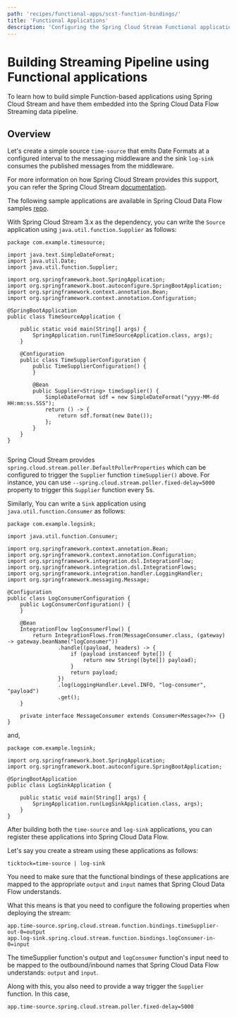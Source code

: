```yaml
---
path: 'recipes/functional-apps/scst-function-bindings/'
title: 'Functional Applications'
description: 'Configuring the Spring Cloud Stream Functional applications'
---
```


# Building Streaming Pipeline using Functional applications

To learn how to build simple Function-based applications using Spring Cloud Stream and have them embedded into the Spring Cloud Data Flow Streaming data pipeline.

## Overview

Let's create a simple source `time-source` that emits Date Formats at a configured interval to the messaging middleware and the sink `log-sink` consumes the published messages from the middleware.

For more information on how Spring Cloud Stream provides this support, you can refer the Spring Cloud Stream [documentation](https://cloud.spring.io/spring-cloud-static/spring-cloud-stream/current/reference/html/spring-cloud-stream.html#spring-cloud-stream-overview-producing-consuming-messages).

The following sample applications are available in Spring Cloud Data Flow samples [repo](https://github.com/spring-cloud/spring-cloud-dataflow-samples/tree/master/spring-cloud-stream-function-bindings).

With Spring Cloud Stream 3.x as the dependency, you can write the `Source` application using `java.util.function.Supplier` as follows:

```
package com.example.timesource;

import java.text.SimpleDateFormat;
import java.util.Date;
import java.util.function.Supplier;

import org.springframework.boot.SpringApplication;
import org.springframework.boot.autoconfigure.SpringBootApplication;
import org.springframework.context.annotation.Bean;
import org.springframework.context.annotation.Configuration;

@SpringBootApplication
public class TimeSourceApplication {

	public static void main(String[] args) {
		SpringApplication.run(TimeSourceApplication.class, args);
	}

	@Configuration
	public class TimeSupplierConfiguration {
		public TimeSupplierConfiguration() {
		}

		@Bean
		public Supplier<String> timeSupplier() {
			SimpleDateFormat sdf = new SimpleDateFormat("yyyy-MM-dd HH:mm:ss.SSS");
			return () -> {
				return sdf.format(new Date());
			};
		}
	}
}


```

Spring Cloud Stream provides `spring.cloud.stream.poller.DefaultPollerProperties` which can be configured to trigger the `Supplier` function `timeSupplier()` above.
For instance, you can use `--spring.cloud.stream.poller.fixed-delay=5000` property to trigger this `Supplier` function every 5s.

Similarly, You can write a `Sink` application using `java.util.function.Consumer` as follows:

```
package com.example.logsink;

import java.util.function.Consumer;

import org.springframework.context.annotation.Bean;
import org.springframework.context.annotation.Configuration;
import org.springframework.integration.dsl.IntegrationFlow;
import org.springframework.integration.dsl.IntegrationFlows;
import org.springframework.integration.handler.LoggingHandler;
import org.springframework.messaging.Message;

@Configuration
public class LogConsumerConfiguration {
	public LogConsumerConfiguration() {
	}

	@Bean
	IntegrationFlow logConsumerFlow() {
		return IntegrationFlows.from(MessageConsumer.class, (gateway) -> gateway.beanName("logConsumer"))
				.handle((payload, headers) -> {
					if (payload instanceof byte[]) {
						return new String((byte[]) payload);
					}
					return payload;
				})
				.log(LoggingHandler.Level.INFO, "log-consumer", "payload")
				.get();
	}

	private interface MessageConsumer extends Consumer<Message<?>> {}
}

```

and,

```
package com.example.logsink;

import org.springframework.boot.SpringApplication;
import org.springframework.boot.autoconfigure.SpringBootApplication;

@SpringBootApplication
public class LogSinkApplication {

	public static void main(String[] args) {
		SpringApplication.run(LogSinkApplication.class, args);
	}
}

```

After building both the `time-source` and `log-sink` applications, you can register these applications into Spring Cloud Data Flow.

Let's say you create a stream using these applications as follows:

```
ticktock=time-source | log-sink
```

You need to make sure that the functional bindings of these applications are mapped to the appropriate `output` and `input` names that Spring Cloud Data Flow understands.

What this means is that you need to configure the following properties when deploying the stream:

```
app.time-source.spring.cloud.stream.function.bindings.timeSupplier-out-0=output
app.log-sink.spring.cloud.stream.function.bindings.logConsumer-in-0=input
```

The timeSupplier function's output and `logConsumer` function's input need to be mapped to the outbound/inbound names that Spring Cloud Data Flow understands: `output` and `input`.

Along with this, you also need to provide a way trigger the `Supplier` function. In this case,

```
app.time-source.spring.cloud.stream.poller.fixed-delay=5000
```
